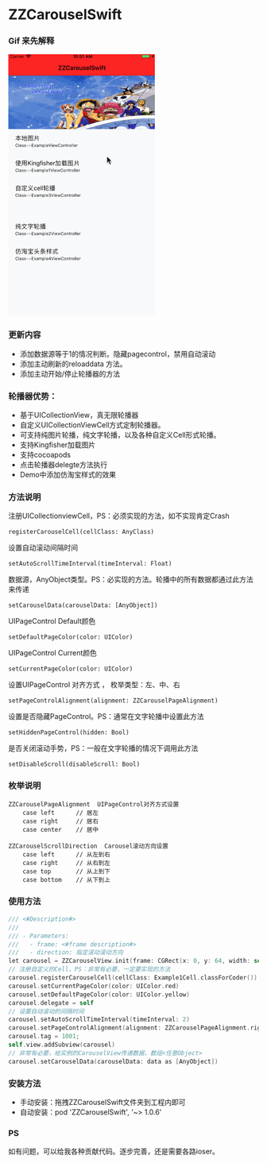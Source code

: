 # ZZCarouselSwift

### Gif 来先解释

![ZZCarouselSwift](ZZCarouselSwift.gif)

### 更新内容

* 添加数据源等于1的情况判断。隐藏pagecontrol，禁用自动滚动
* 添加主动刷新的reloaddata 方法。
* 添加主动开始/停止轮播器的方法

### 轮播器优势：

- 基于UICollectionView，真无限轮播器
- 自定义UICollectionViewCell方式定制轮播器。
- 可支持纯图片轮播，纯文字轮播，以及各种自定义Cell形式轮播。
- 支持Kingfisher加载图片
- 支持cocoapods
- 点击轮播器delegte方法执行
- Demo中添加仿淘宝样式的效果

### 方法说明

注册UICollectionviewCell，PS：必须实现的方法，如不实现肯定Crash

```
registerCarouselCell(cellClass: AnyClass)
```

设置自动滚动间隔时间

```
setAutoScrollTimeInterval(timeInterval: Float)
```

数据源，AnyObject类型。PS：必实现的方法。轮播中的所有数据都通过此方法来传递

```
setCarouselData(carouselData: [AnyObject])
```

UIPageControl Default颜色

```
setDefaultPageColor(color: UIColor)
```

UIPageControl Current颜色

```
setCurrentPageColor(color: UIColor)
```

设置UIPageControl 对齐方式 ， 枚举类型：左、中、右

```
setPageControlAlignment(alignment: ZZCarouselPageAlignment)
```

设置是否隐藏PageControl。PS：通常在文字轮播中设置此方法

```
setHiddenPageControl(hidden: Bool)
```

是否关闭滚动手势，PS：一般在文字轮播的情况下调用此方法

```
setDisableScroll(disableScroll: Bool)
```

### 枚举说明

```
ZZCarouselPageAlignment  UIPageControl对齐方式设置
	case left      // 居左
    case right     // 居右
    case center    // 居中
    
ZZCarouselScrollDirection  Carousel滚动方向设置
	case left      // 从左到右
    case right     // 从右到左
    case top       // 从上到下
    case bottom    // 从下到上
```

### 使用方法

```objective-c
/// <#Description#>
///
/// - Parameters:
///   - frame: <#frame description#>
///   - direction: 指定滚动滚动方向
let carousel = ZZCarouselView.init(frame: CGRect(x: 0, y: 64, width: self.view.frame.size.width, height:self.view.frame.size.height / 3), direction: ZZCarouselScrollDirection.left)
// 注册自定义的Cell，PS：非常有必要，一定要实现的方法
carousel.registerCarouselCell(cellClass: Example1Cell.classForCoder())
carousel.setCurrentPageColor(color: UIColor.red)
carousel.setDefaultPageColor(color: UIColor.yellow)
carousel.delegate = self
// 设置自动滚动的间隔时间
carousel.setAutoScrollTimeInterval(timeInterval: 2)
carousel.setPageControlAlignment(alignment: ZZCarouselPageAlignment.right)
carousel.tag = 1001;
self.view.addSubview(carousel)
// 非常有必要，给实例的CarouselView传递数据，数组<任意Object>  
carousel.setCarouselData(carouselData: data as [AnyObject])
```

### 安装方法

- 手动安装：拖拽ZZCarouselSwift文件夹到工程内即可
- 自动安装：pod 'ZZCarouselSwift', '~> 1.0.6'

### PS

如有问题，可以给我各种贡献代码。逐步完善，还是需要各路ioser。

